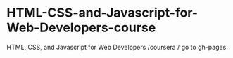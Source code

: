 # HTML-CSS-and-Javascript-for-Web-Developers-course
HTML, CSS, and Javascript for Web Developers /coursera /
go to gh-pages

